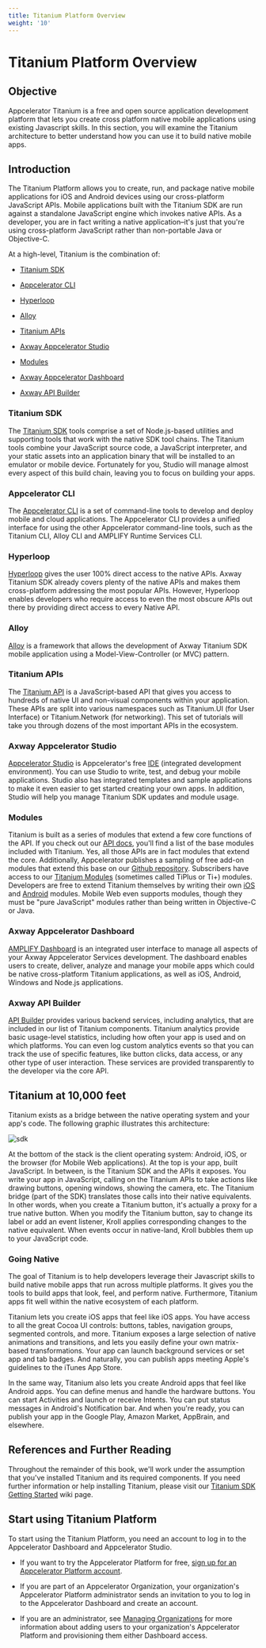 ```yaml
---
title: Titanium Platform Overview
weight: '10'
---
```


# Titanium Platform Overview

## Objective

Appcelerator Titanium is a free and open source application development platform that lets you create cross platform native mobile applications using existing Javascript skills. In this section, you will examine the Titanium architecture to better understand how you can use it to build native mobile apps.

## Introduction

The Titanium Platform allows you to create, run, and package native mobile applications for iOS and Android devices using our cross-platform JavaScript APIs. Mobile applications built with the Titanium SDK are run against a standalone JavaScript engine which invokes native APIs. As a developer, you are in fact writing a native application–it's just that you're using cross-platform JavaScript rather than non-portable Java or Objective-C.

At a high-level, Titanium is the combination of:

* [Titanium SDK](#titanium-sdk)

* [Appcelerator CLI](#appcelerator-cli)

* [Hyperloop](#hyperloop)

* [Alloy](#undefined)

* [Titanium APIs](#titanium-apis)

* [Axway Appcelerator Studio](#axway-appcelerator-studio)

* [Modules](#undefined)

* [Axway Appcelerator Dashboard](#AppceleratorDashboard)

* [Axway API Builder](#axway-api-builder)

### Titanium SDK

The [Titanium SDK](/guide/Titanium_SDK/) tools comprise a set of Node.js-based utilities and supporting tools that work with the native SDK tool chains. The Titanium tools combine your JavaScript source code, a JavaScript interpreter, and your static assets into an application binary that will be installed to an emulator or mobile device. Fortunately for you, Studio will manage almost every aspect of this build chain, leaving you to focus on building your apps.

### Appcelerator CLI

The [Appcelerator CLI](/guide/Appcelerator_CLI/) is a set of command-line tools to develop and deploy mobile and cloud applications. The Appcelerator CLI provides a unified interface for using the other Appcelerator command-line tools, such as the Titanium CLI, Alloy CLI and AMPLIFY Runtime Services CLI.

### Hyperloop

[Hyperloop](/guide/Titanium_SDK/Titanium_SDK_Guide/Hyperloop/) gives the user 100% direct access to the native APIs. Axway Titanium SDK already covers plenty of the native APIs and makes them cross-platform addressing the most popular APIs. However, Hyperloop enables developers who require access to even the most obscure APIs out there by providing direct access to every Native API.

### Alloy

[Alloy](/guide/Alloy_Framework/) is a framework that allows the development of Axway Titanium SDK mobile application using a Model-View-Controller (or MVC) pattern.

### Titanium APIs

The [Titanium API](#!/api) is a JavaScript-based API that gives you access to hundreds of native UI and non-visual components within your application. These APIs are split into various namespaces such as Titanium.UI (for User Interface) or Titanium.Network (for networking). This set of tutorials will take you through dozens of the most important APIs in the ecosystem.

### Axway Appcelerator Studio

[Appcelerator Studio](/guide/Axway_Appcelerator_Studio/) is Appcelerator's free [IDE](http://en.wikipedia.org/wiki/Integrated_development_environment) (integrated development environment). You can use Studio to write, test, and debug your mobile applications. Studio also has integrated templates and sample applications to make it even easier to get started creating your own apps. In addition, Studio will help you manage Titanium SDK updates and module usage.

### Modules

Titanium is built as a series of modules that extend a few core functions of the API. If you check out our [API docs](#!/api), you'll find a list of the base modules included with Titanium. Yes, all those APIs are in fact modules that extend the core. Additionally, Appcelerator publishes a sampling of free add-on modules that extend this base on our [Github repository](https://github.com/tidev/titanium_modules). Subscribers have access to our [Titanium Modules](/guide/Axway_Appcelerator_Studio/Axway_Appcelerator_Studio_Guide/Titanium_Development/Titanium_Modules/) (sometimes called TiPlus or Ti+) modules. Developers are free to extend Titanium themselves by writing their own [iOS](/guide/Titanium_SDK/Titanium_SDK_How-tos/Extending_Titanium_Mobile/iOS_Module_Development_Guide/) and [Android](/guide/Titanium_SDK/Titanium_SDK_How-tos/Extending_Titanium_Mobile/Android_Module_Development_Guide/) modules. Mobile Web even supports modules, though they must be "pure JavaScript" modules rather than being written in Objective-C or Java.

### Axway Appcelerator Dashboard

[AMPLIFY Dashboard](/guide/AMPLIFY_Dashboard/) is an integrated user interface to manage all aspects of your Axway Appcelerator Services development. The dashboard enables users to create, deliver, analyze and manage your mobile apps which could be native cross-platform Titanium applications, as well as iOS, Android, Windows and Node.js applications.

### Axway API Builder

[API Builder](/guide/Axway_API_Builder/API_Builder/) provides various backend services, including analytics, that are included in our list of Titanium components. Titanium analytics provide basic usage-level statistics, including how often your app is used and on which platforms. You can even log custom analytics events so that you can track the use of specific features, like button clicks, data access, or any other type of user interaction. These services are provided transparently to the developer via the core API.

## Titanium at 10,000 feet

Titanium exists as a bridge between the native operating system and your app's code. The following graphic illustrates this architecture:

![sdk](./sdk.png)

At the bottom of the stack is the client operating system: Android, iOS, or the browser (for Mobile Web applications). At the top is your app, built JavaScript. In between, is the Titanium SDK and the APIs it exposes. You write your app in JavaScript, calling on the Titanium APIs to take actions like drawing buttons, opening windows, showing the camera, etc. The Titanium bridge (part of the SDK) translates those calls into their native equivalents. In other words, when you create a Titanium button, it's actually a proxy for a true native button. When you modify the Titanium button, say to change its label or add an event listener, Kroll applies corresponding changes to the native equivalent. When events occur in native-land, Kroll bubbles them up to your JavaScript code.

### Going Native

The goal of Titanium is to help developers leverage their Javascript skills to build native mobile apps that run across multiple platforms. It gives you the tools to build apps that look, feel, and perform native. Furthermore, Titanium apps fit well within the native ecosystem of each platform.

Titanium lets you create iOS apps that feel like iOS apps. You have access to all the great Cocoa UI controls: buttons, tables, navigation groups, segmented controls, and more. Titanium exposes a large selection of native animations and transitions, and lets you easily define your own matrix-based transformations. Your app can launch background services or set app and tab badges. And naturally, you can publish apps meeting Apple's guidelines to the iTunes App Store.

In the same way, Titanium also lets you create Android apps that feel like Android apps. You can define menus and handle the hardware buttons. You can start Activities and launch or receive Intents. You can put status messages in Android's Notification bar. And when you're ready, you can publish your app in the Google Play, Amazon Market, AppBrain, and elsewhere.

## References and Further Reading

Throughout the remainder of this book, we'll work under the assumption that you've installed Titanium and its required components. If you need further information or help installing Titanium, please visit our [Titanium SDK Getting Started](/guide/Titanium_SDK/Titanium_SDK_Getting_Started/) wiki page.

## Start using Titanium Platform

To start using the Titanium Platform, you need an account to log in to the Appcelerator Dashboard and Appcelerator Studio.

* If you want to try the Appcelerator Platform for free, [sign up for an Appcelerator Platform account](http://www.appcelerator.com/signup/).

* If you are part of an Appcelerator Organization, your organization's Appcelerator Platform administrator sends an invitation to you to log in to the Appcelerator Dashboard and create an account.

* If you are an administrator, see [Managing Organizations](/guide/AMPLIFY_Dashboard/AMPLIFY_Dashboard_Guide/Managing_Organizations/) for more information about adding users to your organization's Appcelerator Platform and provisioning them either Dashboard access.
